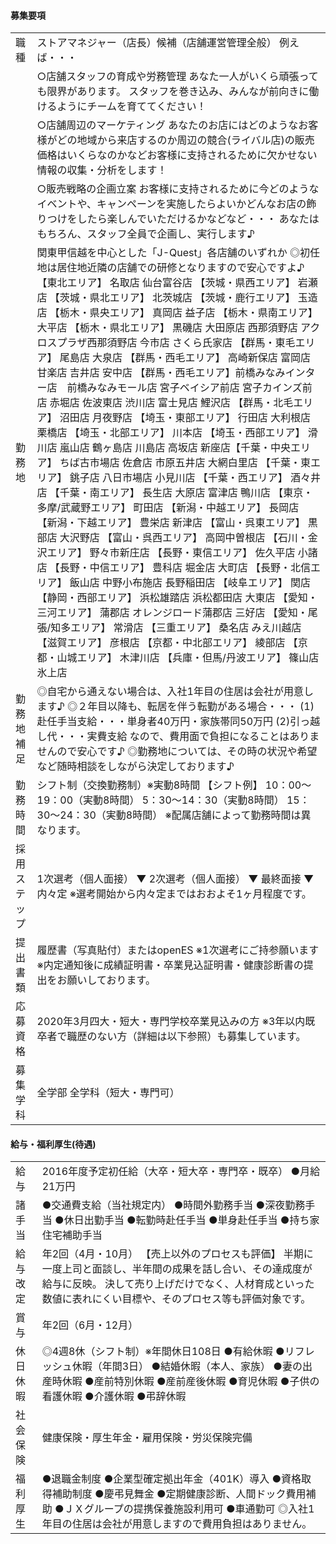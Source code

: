 #### 募集要項

| | |
|--------------|---------------------------------------------------------------------------------------------------------------------------------------------------------------------------------------------------------------------------------------------------------------------------------------------------------------------------------------------------------------------------------------------------------------------------------------------------------------------------------------------------------------------------------------------------------------------------------------------------------------------------------------------------------------------------------------------------------------------------------------------------------------------------------------------------------------------------------------------------------------------------------------------------------------------------------------------------------------------------------------------------------------------------------------------------------------------------------------------------------------------------------------------------------------------------------------------------------------------------------------------------------------------------------------------------------------------------------------------------------------------------------------------------------------------------------------------------------------------------------------------------------------------------------------------------------------------------------------------------------------------------------------------------------------------------------------|
| 職種         | ストアマネジャー（店長）候補（店舗運営管理全般）  例えば・・・
|              | ○店舗スタッフの育成や労務管理 あなた一人がいくら頑張っても限界があります。 スタッフを巻き込み、みんなが前向きに働けるようにチームを育ててください！
|              | ○店舗周辺のマーケティング あなたのお店にはどのようなお客様がどの地域から来店するのか周辺の競合(ライバル店)の販売価格はいくらなのかなどお客様に支持されるために欠かせない情報の収集・分析をします！
|              | ○販売戦略の企画立案 お客様に支持されるために今どのようなイベントや、キャンペーンを実施したらよいかどんなお店の飾りつけをしたら楽しんでいただけるかなどなど・・・ あなたはもちろん、スタッフ全員で企画し、実行します♪ |
| 勤務地       | 関東甲信越を中心とした「J-Quest」各店舗のいずれか ◎初任地は居住地近隣の店舗での研修となりますので安心ですよ♪ 【東北エリア】 名取店 仙台富谷店 【茨城・県西エリア】 岩瀬店 【茨城・県北エリア】 北茨城店 【茨城・鹿行エリア】 玉造店 【栃木・県央エリア】 真岡店 益子店 【栃木・県南エリア】 大平店 【栃木・県北エリア】 黒磯店 大田原店 西那須野店 アクロスプラザ西那須野店 今市店 さくら氏家店 【群馬・東毛エリア】 尾島店 大泉店 【群馬・西毛エリア】 高崎新保店 富岡店 甘楽店 吉井店 安中店 【群馬・西毛エリア】前橋みなみインター店　前橋みなみモール店 宮子ベイシア前店 宮子カインズ前店 赤堀店 佐波東店 渋川店 富士見店 鯉沢店 【群馬・北毛エリア】 沼田店 月夜野店 【埼玉・東部エリア】 行田店 大利根店 栗橋店 【埼玉・北部エリア】 川本店 【埼玉・西部エリア】 滑川店 嵐山店 鶴ヶ島店 川島店 高坂店 新座店【千葉・中央エリア】 ちば古市場店 佐倉店 市原五井店 大網白里店 【千葉・東エリア】 銚子店 八日市場店 小見川店 【千葉・西エリア】 酒々井店 【千葉・南エリア】 長生店 大原店 富津店 鴨川店 【東京・多摩/武蔵野エリア】 町田店 【新潟・中越エリア】 長岡店 【新潟・下越エリア】 豊栄店 新津店 【富山・呉東エリア】 黒部店 大沢野店 【富山・呉西エリア】 高岡中曽根店 【石川・金沢エリア】 野々市新庄店 【長野・東信エリア】 佐久平店 小諸店 【長野・中信エリア】 豊科店 堀金店 大町店 【長野・北信エリア】 飯山店 中野小布施店 長野稲田店 【岐阜エリア】 関店 【静岡・西部エリア】 浜松雄踏店 浜松都田店 大東店 【愛知・三河エリア】 蒲郡店 オレンジロード蒲郡店 三好店 【愛知・尾張/知多エリア】 常滑店 【三重エリア】 桑名店 みえ川越店 【滋賀エリア】 彦根店 【京都・中北部エリア】 綾部店 【京都・山城エリア】 木津川店 【兵庫・但馬/丹波エリア】 篠山店 氷上店 |
| 勤務地補足   | ◎自宅から通えない場合は、入社1年目の住居は会社が用意します♪ ◎２年目以降も、転居を伴う転勤がある場合・・・ (1)赴任手当支給・・・単身者40万円・家族帯同50万円 (2)引っ越し代・・・実費支給 なので、費用面で負担になることはありませんので安心です♪ ◎勤務地については、その時の状況や希望など随時相談をしながら決定しております♪                                                                                                                                                                                                                                                                                                                                                                                                                                                                                                                                                                                                                                                                                                                                                                                                                                                                                                                                                                                                                                                                                                                                                                                                                                                                                                                                                          |
| 勤務時間     | シフト制（交換勤務制）※実動8時間 【シフト例】 10：00～19：00（実動8時間） 5：30～14：30（実動8時間） 15：30～24：30（実動8時間） ※配属店舗によって勤務時間は異なります。                                                                                                                                                                                                                                                                                                                                                                                                                                                                                                                                                                                                                                                                                                                                                                                                                                                                                                                                                                                                                                                                                                                                                                                                                                                                                                                                                                                                                                                                                                              |
| 採用ステップ | 1次選考（個人面接） ▼ 2次選考（個人面接） ▼ 最終面接 ▼ 内々定 ※選考開始から内々定まではおおよそ1ヶ月程度です。                                                                                                                                                                                                                                                                                                                                                                                                                                                                                                                                                                                                                                                                                                                                                                                                                                                                                                                                                                                                                                                                                                                                                                                                                                                                                                                                                                                                                                                                                                                                                                        |
| 提出書類     | 履歴書（写真貼付）またはopenES ※1次選考にご持参願います ※内定通知後に成績証明書・卒業見込証明書・健康診断書の提出をお願いしております。                                                                                                                                                                                                                                                                                                                                                                                                                                                                                                                                                                                                                                                                                                                                                                                                                                                                                                                                                                                                                                                                                                                                                                                                                                                                                                                                                                                                                                                                                                                                               |
| 応募資格     | 2020年3月四大・短大・専門学校卒業見込みの方 ※3年以内既卒者で職歴のない方（詳細は以下参照）も募集しています。                                                                                                                                                                                                                                                                                                                                                                                                                                                                                                                                                                                                                                                                                                                                                                                                                                                                                                                                                                                                                                                                                                                                                                                                                                                                                                                                                                                                                                                                                                                                                                          |
| 募集学科     | 全学部 全学科（短大・専門可）|


#### 給与・福利厚生(待遇)

| | |
|----------|---------------------------------------------------------------------------------------------------------------------------------------------------------------------------------------------------------------------------|
| 給与     | 2016年度予定初任給（大卒・短大卒・専門卒・既卒） ●月給21万円                                                                                                                                                              |
| 諸手当   | ●交通費支給（当社規定内） ●時間外勤務手当 ●深夜勤務手当 ●休日出勤手当 ●転勤時赴任手当 ●単身赴任手当 ●持ち家住宅補助手当                                                                                                   |
| 給与改定 | 年2回（4月・10月） 【売上以外のプロセスも評価】 半期に一度上司と面談し、半年間の成果を話し合い、その達成度が給与に反映。 決して売り上げだけでなく、人材育成といった数値に表れにくい目標や、そのプロセス等も評価対象です。 |
| 賞与     | 年2回（6月・12月）                                                                                                                                                                                                        |
| 休日休暇 | ◎4週8休（シフト制）※年間休日108日 ●有給休暇 ●リフレッシュ休暇（年間3日） ●結婚休暇（本人、家族） ●妻の出産時休暇 ●産前特別休暇 ●産前産後休暇 ●育児休暇 ●子供の看護休暇 ●介護休暇 ●弔辞休暇                                |
| 社会保険 | 健康保険・厚生年金・雇用保険・労災保険完備                                                                                                                                                                                |
| 福利厚生 | ●退職金制度 ●企業型確定拠出年金（401K）導入 ●資格取得補助制度 ●慶弔見舞金 ●定期健康診断、人間ドック費用補助 ●ＪＸグループの提携保養施設利用可 ●車通勤可 ◎入社1年目の住居は会社が用意しますので費用負担はありません。      |